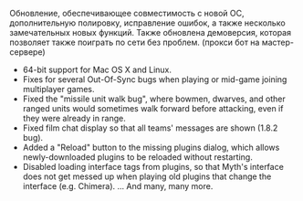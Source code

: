 Обновление, обеспечивающее совместимость с новой ОС, дополнительную полировку, исправление ошибок, а также несколько замечательных новых функций.
Также обновлена демоверсия, которая позволяет также поиграть по сети без проблем. (прокси бот на мастер-сервере)

* 64-bit support for Mac OS X and Linux.
* Fixes for several Out-Of-Sync bugs when playing or mid-game joining multiplayer games.
* Fixed the "missile unit walk bug", where bowmen, dwarves, and other ranged units would sometimes walk forward before attacking, even if they were already in range.
* Fixed film chat display so that all teams' messages are shown (1.8.2 bug).
* Added a "Reload" button to the missing plugins dialog, which allows newly-downloaded plugins to be reloaded without restarting.
* Disabled loading interface tags from plugins, so that Myth's interface does not get messed up when playing old plugins that change the interface (e.g. Chimera).
... And many, many more.